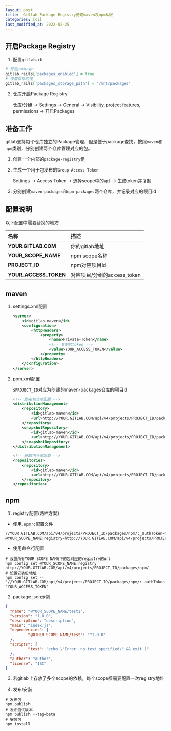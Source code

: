 ```yaml
---
layout: post
title:  Gitlab Package Registry搭建maven及npm私服
categories: [ci]
last_modified_at: 2022-02-25
---
```


## 开启Package Registry
1. 配置`gitlab.rb`
```ruby
# 开启package
gitlab_rails['packages_enabled'] = true
# 设置保存路径
gitlab_rails['packages_storage_path'] = "/mnt/packages"
```

2. 仓库开启Package Registry

    仓库/分组 -> Settings -> General -> Visibility, project features, permissions -> 开启Packages

## 准备工作
gitlab支持每个仓库独立的Package管理，但是便于package查找，按照`maven`和`npm`类别，分别创建两个仓库管理对应的包。

1. 创建一个内部的`package-registry`组
2. 生成一个用于包发布的`Group Access Token`

    Settings -> Access Token -> 选择scope中的`api` -> 生成token并复制
3. 分别创建`maven-packages`和`npm-packages`两个仓库，并记录对应的项目id

## 配置说明

以下配置中需要替换的地方

|名称|描述|
|:---|:---|
|**YOUR.GITLAB.COM**|你的gitlab地址|
|**YOUR_SCOPE_NAME**|npm scope名称|
|**PROJECT_ID**|npm对应项目id|
|**YOUR_ACCESS_TOKEN**|对应项目/分组的access_token|

## maven
1. settings.xml配置
    ```xml
    <server>
        <id>gitlab-maven</id>
        <configuration>
            <httpHeaders>
                <property>
                    <name>Private-Token</name>
                    <!-- 复制的token -->
                    <value>YOUR_ACCESS_TOKEN</value>
                </property>
            </httpHeaders>
        </configuration>
    </server>
    ```
2. pom.xml配置

   `$PROJECT_ID`对应为创建的maven-packages仓库的项目id
    ```xml
    <!-- 发布包仓库配置 -->
    <distributionManagement>
        <repository>
            <id>gitlab-maven</id>
            <url>http://YOUR.GITLAB.COM/api/v4/projects/PROJECT_ID/packages/maven</url>
        </repository>
        <snapshotRepository>
            <id>gitlab-maven</id>
            <url>http://YOUR.GITLAB.COM/api/v4/projects/PROJECT_ID/packages/maven</url>
        </snapshotRepository>
    </distributionManagement>
    
    <!-- 获取包仓库配置 -->
    <repositories>
        <repository>
            <id>gitlab-maven</id>
            <url>http://YOUR.GITLAB.COM/api/v4/projects/PROJECT_ID/packages/maven</url>
        </repository>
    </repositories>
    ```

## npm

1. registry配置(两种方案)
- 使用`.npmrc`配置文件
```text
//YOUR.GITLAB.COM/api/v4/projects/PROJECT_ID/packages/npm/:_authToken=YOUR_ACCESS_TOKEN
@YOUR_SCOPE_NAME:registry=http://YOUR.GITLAB.COM/api/v4/projects/PROJECT_ID/packages/npm/
```
- 使用命令行配置
```shell
# 设置所有YOUR_SCOPE_NAME下的包对应的registry的url
npm config set @YOUR_SCOPE_NAME:registry http://YOUR.GITLAB.COM/api/v4/projects/PROJECT_ID/packages/npm/
# 设置安装包地址
npm config set -- '//YOUR.GITLAB.COM/api/v4/projects/PROJECT_ID/packages/npm/:_authToken' "YOUR_ACCESS_TOKEN"
```

2. package.json示例
```json
{
  "name": "@YOUR_SCOPE_NAME/test1",
  "version": "1.0.0",
  "description": "description",
  "main": "index.js",
  "dependencies": {
          "@OTHER_SCOPE_NAME/test": "^1.0.0"
  },
  "scripts": {
          "test": "echo \"Error: no test specified\" && exit 1"
  },
  "author": "author",
  "license": "ISC"
}
```

3. 若gitlab上存放了多个scope的依赖，每个scope都需要配置一次registry地址

4. 发布/安装
```shell
# 发布包
npm publish
# 发布测试版本
npm publish --tag=beta
# 安装包
npm install
```